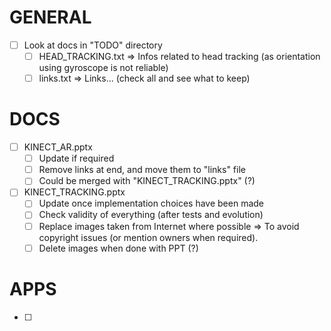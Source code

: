 
# GENERAL
- [ ] Look at docs in "TODO" directory
    - [ ] HEAD_TRACKING.txt
        => Infos related to head tracking (as orientation using gyroscope is not reliable)
    - [ ] links.txt
        => Links... (check all and see what to keep)

# DOCS
- [ ] KINECT_AR.pptx
    - [ ] Update if required
	- [ ] Remove links at end, and move them to "links" file
    - [ ] Could be merged with "KINECT_TRACKING.pptx" (?)
- [ ] KINECT_TRACKING.pptx
    - [ ] Update once implementation choices have been made
    - [ ] Check validity of everything (after tests and evolution)
    - [ ] Replace images taken from Internet where possible
        => To avoid copyright issues (or mention owners when required).
    - [ ] Delete images when done with PPT (?)

# APPS
- [ ]
